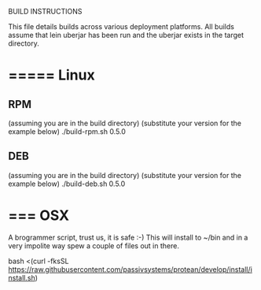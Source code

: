 BUILD INSTRUCTIONS

This file details builds across various deployment platforms.
All builds assume that lein uberjar has been run and the uberjar exists in the target directory.

=====
Linux
=====

RPM
---

(assuming you are in the build directory)
(substitute your version for the example below)
./build-rpm.sh 0.5.0


DEB
---

(assuming you are in the build directory)
(substitute your version for the example below)
./build-deb.sh 0.5.0


===
OSX
===

A brogrammer script, trust us, it is safe :-)
This will install to ~/bin and in a very impolite way spew a couple of files out in there.

bash <(curl -fksSL https://raw.githubusercontent.com/passivsystems/protean/develop/install/install.sh)
